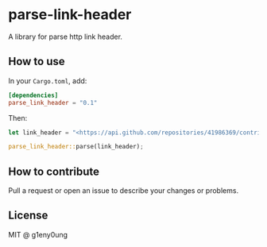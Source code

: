 # parse-link-header

A library for parse http link header.

## How to use

In your `Cargo.toml`, add:

```toml
[dependencies]
parse_link_header = "0.1"
```

Then:

```rust
let link_header = "<https://api.github.com/repositories/41986369/contributors?page=2>; rel=\"next\", <https://api.github.com/repositories/41986369/contributors?page=14>; rel=\"last\"";

parse_link_header::parse(link_header);
```

## How to contribute

Pull a request or open an issue to describe your changes or problems.

## License

MIT @ g1eny0ung
